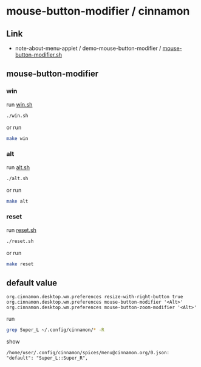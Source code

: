 

# mouse-button-modifier / cinnamon


## Link

* note-about-menu-applet / demo-mouse-button-modifier / [mouse-button-modifier.sh](https://github.com/samwhelp/note-about-menu-applet/blob/gh-pages/_demo/prototype/menu-applet/demo-application/demo-mouse-button-modifier/mouse-button-modifier.sh)


## mouse-button-modifier

### win

run [win.sh](win.sh)

``` sh
./win.sh
```

or run

``` sh
make win
```


### alt

run [alt.sh](alt.sh)

``` sh
./alt.sh
```

or run

``` sh
make alt
```


### reset

run [reset.sh](reset.sh)

``` sh
./reset.sh
```

or run

``` sh
make reset
```


## default value

```
org.cinnamon.desktop.wm.preferences resize-with-right-button true
org.cinnamon.desktop.wm.preferences mouse-button-modifier '<Alt>'
org.cinnamon.desktop.wm.preferences mouse-button-zoom-modifier '<Alt>'
```

run

``` sh
grep Super_L ~/.config/cinnamon/* -R
```

show

```
/home/user/.config/cinnamon/spices/menu@cinnamon.org/0.json:        "default": "Super_L::Super_R",
```

